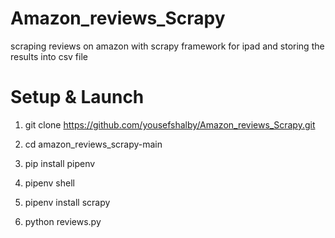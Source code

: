# Amazon_reviews_Scrapy

scraping reviews on amazon with scrapy framework for ipad and storing the results into csv file 

# Setup & Launch

1. git clone https://github.com/yousefshalby/Amazon_reviews_Scrapy.git

2. cd amazon_reviews_scrapy-main

3. pip install pipenv

4. pipenv shell

5. pipenv install scrapy 

6. python reviews.py

